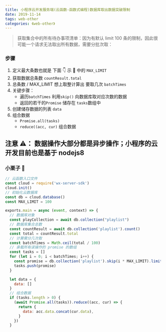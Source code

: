 ```yaml
---
title: 小程序云开发服务端(云函数-函数式编程)数据库取出数据突破限制
date: 2019-11-14
tags: web-other
categories: 《web-other》
---
```


> 获取集合中的所有待办事项清单：因为有默认 limit 100 条的限制，因此很可能一个请求无法取出所有数据，需要分批次取：

### 步骤

1. 定义最大条数也就是 下面 👇 示 🌰 中的 `MAX_LIMIT`
2. 获取数据总条数 `countResult.total`
3. 总条数 / MAX_LIMIT 想上取整计算出 要取几次 `batchTimes`
4. 关键步骤：
   - 遍历`batchTimes` 利用`skip()` 向数据库取对应次数的数据
   - 返回的若干的`Promise` 储存在 `tasks`数组中
5. 创建储存数据的列表 `data`
6. 组合数据
   - `Promise.all(tasks)`
   - `reduce((acc, cur)` 组合数据

## 注意 ⚠️： 数据操作大部分都是异步操作；小程序的云开发目前也是基于 nodejs8

### 小栗子 🌰

```js
// 云函数入口文件
const cloud = require('wx-server-sdk')
cloud.init()
// 初始化云数据库
const db = cloud.database()
const MAX_LIMIT = 100

exports.main = async (event, context) => {
  // 数据库对象
  const playCollection = await db.collection("playlist")
  // 数据库集合总数
  const countResult = await db.collection('playlist').count()
  const total = countResult.total
  // 计算需分几次取
  const batchTimes = Math.ceil(total / 100)
  // 承载所有读操作的 promise 的数组
  const tasks = []
  for (let i = 0; i < batchTimes; i++) {
    const promise = db.collection('playlist').skip(i * MAX_LIMIT).limit(MAX_LIMIT).get()
    tasks.push(promise)
  }

  let data = {
    data: []
  }
  // 组合数据
  if (tasks.length > 0) {
    (await Promise.all(tasks)).reduce((acc, cur) => {
      return {
        data: acc.data.concat(cur.data),
      }
    })
  }

```
